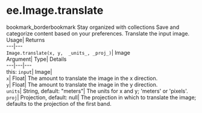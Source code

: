  
#  ee.Image.translate 
bookmark_borderbookmark Stay organized with collections  Save and categorize content based on your preferences.
Translate the input image. 
Usage| Returns  
---|---  
`Image.translate(x, y,  _units_, _proj_)`| Image  
Argument| Type| Details  
---|---|---  
this: `input`| Image|   
`x`| Float| The amount to translate the image in the x direction.  
`y`| Float| The amount to translate the image in the y direction.  
`units`| String, default: "meters"| The units for x and y; 'meters' or 'pixels'.  
`proj`| Projection, default: null| The projection in which to translate the image; defaults to the projection of the first band.  
